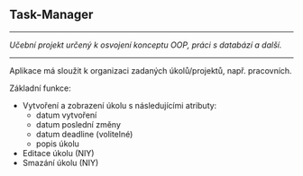 ## Task-Manager

---

_Učební projekt určený k osvojení konceptu OOP, práci s databází a další._

---

Aplikace má sloužit k organizaci zadaných úkolů/projektů, např. pracovních.

Základní funkce:

- Vytvoření a zobrazení úkolu s následujícími atributy:
  - datum vytvoření
  - datum poslední změny
  - datum deadline (volitelné)
  - popis úkolu
- Editace úkolu (NIY)
- Smazání úkolu (NIY)

